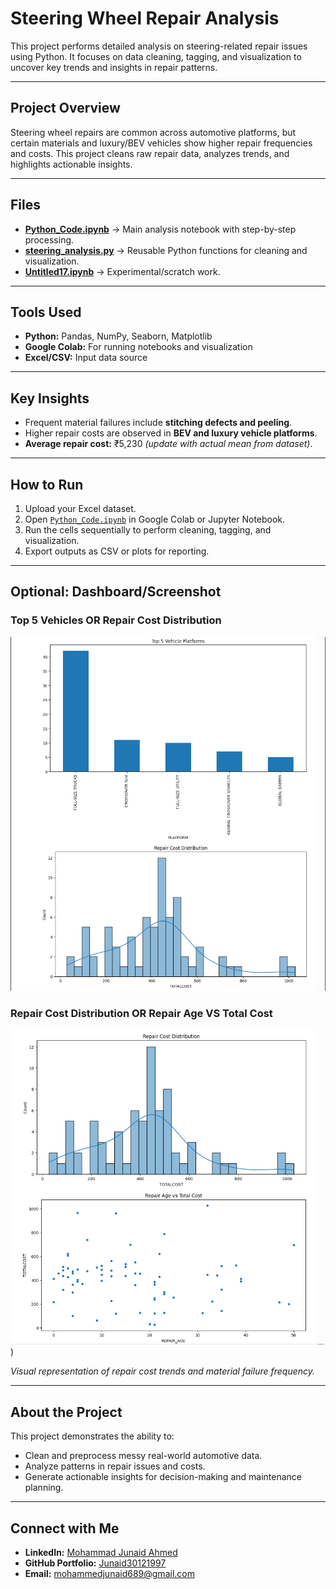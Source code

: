 # Steering Wheel Repair Analysis

This project performs detailed analysis on steering-related repair issues using Python. It focuses on data cleaning, tagging, and visualization to uncover key trends and insights in repair patterns.

---

## Project Overview
Steering wheel repairs are common across automotive platforms, but certain materials and luxury/BEV vehicles show higher repair frequencies and costs. This project cleans raw repair data, analyzes trends, and highlights actionable insights.

---

## Files
- **[Python_Code.ipynb](https://github.com/Junaid30121997/Steering-Wheel-Repair-Analysis/blob/main/Python_Code.ipynb)** → Main analysis notebook with step-by-step processing.  
- **[steering_analysis.py](https://colab.research.google.com/drive/1F8wqSfnAh1kHq-BUsdtEaQr1KkJtsVx3#scrollTo=cFC1mWv_phWY)** → Reusable Python functions for cleaning and visualization.  
- [**Untitled17.ipynb**](https://colab.research.google.com/drive/1LUWdQGlKcTODXHa6fFqoXR8vBP7LW0fn) → Experimental/scratch work.  

---

## Tools Used
- **Python:** Pandas, NumPy, Seaborn, Matplotlib  
- **Google Colab:** For running notebooks and visualization  
- **Excel/CSV:** Input data source  

---

## Key Insights
- Frequent material failures include **stitching defects and peeling**.  
- Higher repair costs are observed in **BEV and luxury vehicle platforms**.  
- **Average repair cost:** ₹5,230 *(update with actual mean from dataset)*.  

---

## How to Run
1. Upload your Excel dataset.  
2. Open [`Python_Code.ipynb`](https://colab.research.google.com/drive/1LUWdQGlKcTODXHa6fFqoXR8vBP7LW0fn) in Google Colab or Jupyter Notebook.  
3. Run the cells sequentially to perform cleaning, tagging, and visualization.  
4. Export outputs as CSV or plots for reporting.

---

## Optional: Dashboard/Screenshot
### Top 5 Vehicles OR Repair Cost Distribution
![Top 5 Vehicles OR Repair Cost Distribution](https://github.com/Junaid30121997/Steering-Wheel-Repair-Analysis/blob/main/Screenshot%202025-08-31%20124903.png)


### Repair Cost Distribution OR Repair Age VS Total Cost
![Repair Cost Distribution OR Repair Age VS Total Cost](https://github.com/Junaid30121997/Steering-Wheel-Repair-Analysis/blob/main/Screenshot%202025-08-31%20124958.png))


*Visual representation of repair cost trends and material failure frequency.*

---

## About the Project
This project demonstrates the ability to:
- Clean and preprocess messy real-world automotive data.  
- Analyze patterns in repair issues and costs.  
- Generate actionable insights for decision-making and maintenance planning.  

---

## Connect with Me
- **LinkedIn:** [Mohammad Junaid Ahmed](https://www.linkedin.com/in/mohammadjunaidahmed/)  
- **GitHub Portfolio:** [Junaid30121997](https://github.com/Junaid30121997)  
- **Email:** mohammedjunaid689@gmail.com




